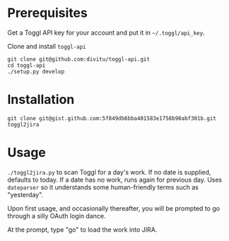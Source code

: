 Prerequisites
=============

Get a Toggl API key for your account and put it in `~/.toggl/api_key`.

Clone and install `toggl-api`

    git clone git@github.com:divitu/toggl-api.git
    cd toggl-api
    ./setup.py develop

Installation
============

    git clone git@gist.github.com:5f849db6bba401583e1758b90abf301b.git toggl2jira

Usage
=====

`./toggl2jira.py` to scan Toggl for a day's work.  If no date is supplied, defaults to today.
If a date has no work, runs again for previous day.  Uses `dateparser` so it understands some
human-friendly terms such as "yesterday".

Upon first usage, and occasionally thereafter, you will be prompted to go through a silly
OAuth login dance.

At the prompt, type "go" to load the work into JIRA.
